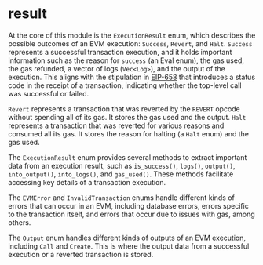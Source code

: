 # result

At the core of this module is the `ExecutionResult` enum, which describes the possible outcomes of an EVM execution: `Success`, `Revert`, and `Halt`. `Success` represents a successful transaction execution, and it holds important information such as the reason for `success` (an Eval enum), the gas used, the gas refunded, a vector of logs (`Vec<Log>`), and the output of the execution. This aligns with the stipulation in [EIP-658](https://eips.ethereum.org/EIPS/eip-658) that introduces a status code in the receipt of a transaction, indicating whether the top-level call was successful or failed.

`Revert` represents a transaction that was reverted by the `REVERT` opcode without spending all of its gas. It stores the gas used and the output. `Halt` represents a transaction that was reverted for various reasons and consumed all its gas. It stores the reason for halting (a `Halt` enum) and the gas used.

The `ExecutionResult` enum provides several methods to extract important data from an execution result, such as `is_success()`, `logs()`, `output()`, `into_output()`, `into_logs()`, and `gas_used()`. These methods facilitate accessing key details of a transaction execution.

The `EVMError` and `InvalidTransaction` enums handle different kinds of errors that can occur in an EVM, including database errors, errors specific to the transaction itself, and errors that occur due to issues with gas, among others.

The `Output` enum handles different kinds of outputs of an EVM execution, including `Call` and `Create`. This is where the output data from a successful execution or a reverted transaction is stored.
